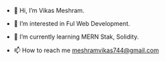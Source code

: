 - 👋 Hi, I’m Vikas Meshram.

- 👀 I’m interested in Ful Web Development.

- 🌱 I’m currently learning MERN Stak, Solidity.

- 📫 How to reach me meshramvikas744@gmail.com

<!---
VikasMeshram2708/VikasMeshram2708 is a ✨ special ✨ repository because its `README.md` (this file) appears on your GitHub profile.
You can click the Preview link to take a look at your changes.
--->
